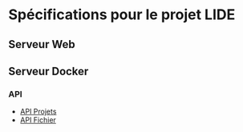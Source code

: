 # Spécifications pour le projet LIDE

## Serveur Web

## Serveur Docker

### API

* [API Projets](api/api_project.md)
* [API Fichier](api/api_file.md)